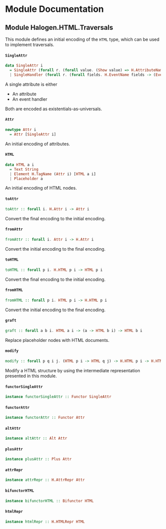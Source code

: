 # Module Documentation

## Module Halogen.HTML.Traversals


This module defines an initial encoding of the `HTML` type,
which can be used to implement traversals.

#### `SingleAttr`

``` purescript
data SingleAttr i
  = SingleAttr (forall r. (forall value. (Show value) => H.AttributeName value -> value -> r) -> r)
  | SingleHandler (forall r. (forall fields. H.EventName fields -> (Event fields -> EventHandler (Maybe i)) -> r) -> r)
```

A single attribute is either

- An attribute
- An event handler

Both are encoded as existentials-as-universals.

#### `Attr`

``` purescript
newtype Attr i
  = Attr [SingleAttr i]
```

An initial encoding of attributes.

#### `HTML`

``` purescript
data HTML a i
  = Text String
  | Element H.TagName (Attr i) [HTML a i]
  | Placeholder a
```

An initial encoding of HTML nodes.

#### `toAttr`

``` purescript
toAttr :: forall i. H.Attr i -> Attr i
```

Convert the final encoding to the initial encoding.

#### `fromAttr`

``` purescript
fromAttr :: forall i. Attr i -> H.Attr i
```

Convert the initial encoding to the final encoding.

#### `toHTML`

``` purescript
toHTML :: forall p i. H.HTML p i -> HTML p i
```

Convert the final encoding to the initial encoding.

#### `fromHTML`

``` purescript
fromHTML :: forall p i. HTML p i -> H.HTML p i
```

Convert the initial encoding to the final encoding.

#### `graft`

``` purescript
graft :: forall a b i. HTML a i -> (a -> HTML b i) -> HTML b i
```

Replace placeholder nodes with HTML documents.

#### `modify`

``` purescript
modify :: forall p q i j. (HTML p i -> HTML q j) -> H.HTML p i -> H.HTML q j
```

Modify a HTML structure by using the intermediate representation presented in
this module.

#### `functorSingleAttr`

``` purescript
instance functorSingleAttr :: Functor SingleAttr
```


#### `functorAttr`

``` purescript
instance functorAttr :: Functor Attr
```


#### `altAttr`

``` purescript
instance altAttr :: Alt Attr
```


#### `plusAttr`

``` purescript
instance plusAttr :: Plus Attr
```


#### `attrRepr`

``` purescript
instance attrRepr :: H.AttrRepr Attr
```


#### `bifunctorHTML`

``` purescript
instance bifunctorHTML :: Bifunctor HTML
```


#### `htmlRepr`

``` purescript
instance htmlRepr :: H.HTMLRepr HTML
```




